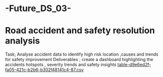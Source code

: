 # -Future_DS_03-
# Road accident and safety resolution analysis
Task; Analyse accident data to identify high risk location ,causes and trends for safety improvement
Deliverables ; create a dashboard highlighting the accidents hotspots , severity trends and safety insights
[table-d9e6ed2f-fa05-421c-b2b6-b302f48141c4-87.csv](https://github.com/user-attachments/files/20221869/table-d9e6ed2f-fa05-421c-b2b6-b302f48141c4-87.csv)
